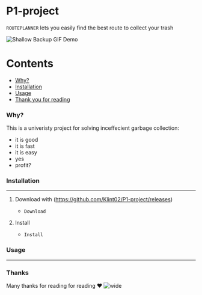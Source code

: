 # P1-project

`ROUTEPLANNER` lets you easily find the best route to collect your trash

![Shallow Backup GIF Demo](https://media2.giphy.com/media/QNFhOolVeCzPQ2Mx85/giphy.gif?cid=790b7611e9129f4e085c46b1d291a1be70123910d3e4fbf2&rid=giphy.gif&ct=g)

Contents
========

 * [Why?](#why)
 * [Installation](#installation)
 * [Usage](#usage)
 * [Thank you for reading](#Thanks)

### Why?

This is a univeristy project for solving inceffecient garbage collection:

+ it is good
+ it is fast
+ it is easy
+ yes
+ profit?

### Installation
---

1. Download with (https://github.com/Klint02/P1-project/releases)
    + `Download`

2. Install
    + `Install`

### Usage
---


### Thanks 

Many thanks for reading for reading ❤️
![wide](https://pbs.twimg.com/media/D5prppPUcAEhUFo.jpg)

